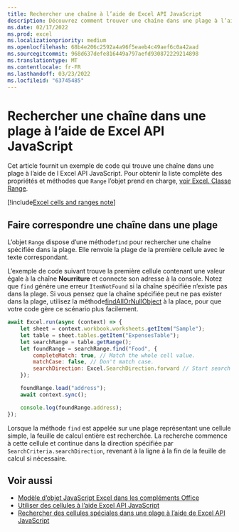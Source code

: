```yaml
---
title: Rechercher une chaîne à l’aide de Excel API JavaScript
description: Découvrez comment trouver une chaîne dans une plage à l’aide de l Excel API JavaScript.
ms.date: 02/17/2022
ms.prod: excel
ms.localizationpriority: medium
ms.openlocfilehash: 68b4e206c2592a4a96f5eaeb4c49aef6c0a42aad
ms.sourcegitcommit: 968d637defe816449a797aefd930872229214898
ms.translationtype: MT
ms.contentlocale: fr-FR
ms.lasthandoff: 03/23/2022
ms.locfileid: "63745485"
---
```

# <a name="find-a-string-within-a-range-using-the-excel-javascript-api"></a>Rechercher une chaîne dans une plage à l’aide de Excel API JavaScript

Cet article fournit un exemple de code qui trouve une chaîne dans une plage à l’aide de l Excel API JavaScript. Pour obtenir la liste complète des propriétés et méthodes que `Range` l’objet prend en charge, [voir Excel. Classe Range](/javascript/api/excel/excel.range).

[!include[Excel cells and ranges note](../includes/note-excel-cells-and-ranges.md)]

## <a name="match-a-string-within-a-range"></a>Faire correspondre une chaîne dans une plage

L’objet `Range` dispose d’une méthode`find` pour rechercher une chaîne spécifiée dans la plage. Elle renvoie la plage de la première cellule avec le texte correspondant.

L’exemple de code suivant trouve la première cellule contenant une valeur égale à la chaîne **Nourriture** et connecte son adresse à la console. Notez que `find` génère une erreur `ItemNotFound` si la chaîne spécifiée n’existe pas dans la plage. Si vous pensez que la chaîne spécifiée peut ne pas exister dans la plage, utilisez la méthode[findAllOrNullObject](../develop/application-specific-api-model.md#ornullobject-methods-and-properties) à la place, pour que votre code gère ce scénario plus facilement.

```js
await Excel.run(async (context) => {
    let sheet = context.workbook.worksheets.getItem("Sample");
    let table = sheet.tables.getItem("ExpensesTable");
    let searchRange = table.getRange();
    let foundRange = searchRange.find("Food", {
        completeMatch: true, // Match the whole cell value.
        matchCase: false, // Don't match case.
        searchDirection: Excel.SearchDirection.forward // Start search at the beginning of the range.
    });

    foundRange.load("address");
    await context.sync();

    console.log(foundRange.address);
});
```

Lorsque la méthode `find` est appelée sur une plage représentant une cellule simple, la feuille de calcul entière est recherchée. La recherche commence à cette cellule et continue dans la direction spécifiée par `SearchCriteria.searchDirection`, revenant à la ligne à la fin de la feuille de calcul si nécessaire.

## <a name="see-also"></a>Voir aussi

- [Modèle d’objet JavaScript Excel dans les compléments Office](excel-add-ins-core-concepts.md)
- [Utiliser des cellules à l’aide Excel API JavaScript](excel-add-ins-cells.md)
- [Rechercher des cellules spéciales dans une plage à l’aide de Excel API JavaScript](excel-add-ins-ranges-special-cells.md)
